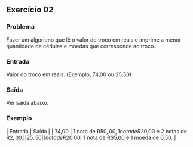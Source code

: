 ## Exercício 02

### Problema

Fazer um algoritmo que lê o valor do troco em reais e imprime a menor quantidade de cédulas e moedas que corresponde ao troco.


### Entrada

Valor do troco em reais. (Exemplo, 74,00 ou 25,50)

### Saída

Ver saída abaixo.

### Exemplo

| Entrada      | Saída    | 
| 74,00        | 1 nota de R$50,00, 1 nota de R$20,00 e 2 notas de R$2,00.  | 
| 25,50        | 1 nota de R$20,00, 1 nota de R$5,00 e 1 moeda de 0,50.  | 
